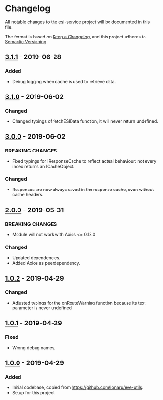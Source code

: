 # Changelog
All notable changes to the esi-service project will be documented in this file.

The format is based on [Keep a Changelog](https://keepachangelog.com/en/1.0.0/),
and this project adheres to [Semantic Versioning](https://semver.org/spec/v2.0.0.html).

<!--## [Unreleased]-->
## [3.1.1] - 2019-06-28
### Added
- Debug logging when cache is used to retrieve data.

## [3.1.0] - 2019-06-02
### Changed
- Changed typings of fetchESIData function, it will never return undefined. 

## [3.0.0] - 2019-06-02
### BREAKING CHANGES
- Fixed typings for IResponseCache to reflect actual behaviour: not every index returns an ICacheObject.

### Changed
- Responses are now always saved in the response cache, even without cache headers.

## [2.0.0] - 2019-05-31
### BREAKING CHANGES
- Module will not work with Axios <= 0.18.0

### Changed
- Updated dependencies.
- Added Axios as peerdependency.

## [1.0.2] - 2019-04-29
### Changed
- Adjusted typings for the onRouteWarning function because its text parameter is never undefined.

## [1.0.1] - 2019-04-29
### Fixed
- Wrong debug names.

## [1.0.0] - 2019-04-29
### Added
- Initial codebase, copied from <https://github.com/Ionaru/eve-utils>.
- Setup for this project.

[Unreleased]: https://github.com/Ionaru/esi-service/compare/3.1.1...HEAD
[3.1.1]: https://github.com/Ionaru/esi-service/compare/3.1.0...3.1.1
[3.1.0]: https://github.com/Ionaru/esi-service/compare/3.0.0...3.1.0
[3.0.0]: https://github.com/Ionaru/esi-service/compare/2.0.0...3.0.0
[2.0.0]: https://github.com/Ionaru/esi-service/compare/1.0.2...2.0.0
[1.0.2]: https://github.com/Ionaru/esi-service/compare/1.0.1...1.0.2
[1.0.1]: https://github.com/Ionaru/esi-service/compare/1.0.0...1.0.1
[1.0.0]: https://github.com/Ionaru/esi-service/compare/7d031b0...1.0.0
